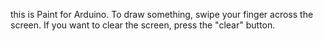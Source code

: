 this is Paint for Arduino.
To draw something, swipe your finger across the screen.
If you want to clear the screen, press the "clear" button.
